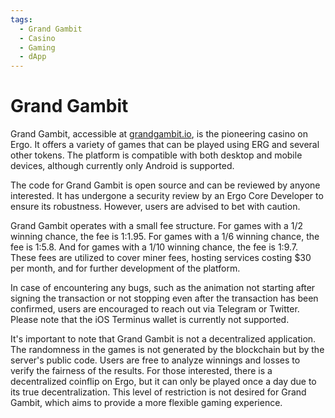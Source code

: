 ```yaml
---
tags:
  - Grand Gambit
  - Casino
  - Gaming
  - dApp
---
```


# Grand Gambit

Grand Gambit, accessible at [grandgambit.io](https://grandgambit.io/), is the pioneering casino on Ergo. It offers a variety of games that can be played using ERG and several other tokens. The platform is compatible with both desktop and mobile devices, although currently only Android is supported.

The code for Grand Gambit is open source and can be reviewed by anyone interested. It has undergone a security review by an Ergo Core Developer to ensure its robustness. However, users are advised to bet with caution.

Grand Gambit operates with a small fee structure. For games with a 1/2 winning chance, the fee is 1:1.95. For games with a 1/6 winning chance, the fee is 1:5.8. And for games with a 1/10 winning chance, the fee is 1:9.7. These fees are utilized to cover miner fees, hosting services costing $30 per month, and for further development of the platform.

In case of encountering any bugs, such as the animation not starting after signing the transaction or not stopping even after the transaction has been confirmed, users are encouraged to reach out via Telegram or Twitter. Please note that the iOS Terminus wallet is currently not supported.

It's important to note that Grand Gambit is not a decentralized application. The randomness in the games is not generated by the blockchain but by the server's public code. Users are free to analyze winnings and losses to verify the fairness of the results. For those interested, there is a decentralized coinflip on Ergo, but it can only be played once a day due to its true decentralization. This level of restriction is not desired for Grand Gambit, which aims to provide a more flexible gaming experience.

